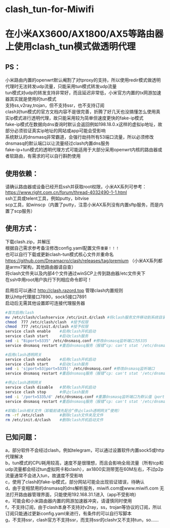 # clash_tun-for-Miwifi
在小米AX3600/AX1800/AX5等路由器上使用clash_tun模式做透明代理
=====
PS：
--
小米路由内置的openwrt默认阉割了对tproxy的支持，所以使用redir模式做透明代理时无法转发udp流量，只能采用tun模式转发udp流量<br>
tun模式对udp的转发支持非常好，而且延迟非常低，小米官方内置的tx网游加速器其实就是使用的tun模式<br>
支持ss,v2ray,trojan，但不支持ssr，也不支持订阅<br>
clash对tun模式的官方文档内容不是很完善，折腾了好几天也没搞懂怎么使用真实ip模式进行透明代理，故只能采用较为简单但速度更快的fake-ip模式<br>
fake-ip模式在数据向dns查询时默认会返回例如198.18.0.x这样的虚拟ip地址，故部分必须验证真实ip地址的网站或app可能会受影响<br>
系统默认的dnsmasq非常霸道，会强行劫持所有53端口流量，所以必须修改dnsmasq的默认端口以让流量经过clash内置dns服务<br>
fake-ip+tun模式的透明代理方式可能适用于大部分采用openwrt内核的路由器或者软路由，有需求的可以自行斟酌使用<br>

使用依赖：
--
请确认路由器或设备已经开启ssh并获取root权限，小米AX系列可参考：https://www.right.com.cn/forum/thread-4032490-1-1.html<br>
ssh工具或telent工具，例如putty，bitvise<br>
scp工具，如winscp（内置了putty，注意小米AX系列没有内置sftp服务，而是内置了scp服务）<br>

使用方式：
--
下载clash.zip，并解压<br>
根据自己需求参考备注修改config.yaml配置文件`重要！！！`<br>
也可以自行下载或更新clash-tun模式核心文件并重命名 https://github.com/Dreamacro/clash/releases/tag/premium （小米AX系列都是armv7架构，其他路由器请自查）<br>
将clash文件夹以及内部4个文件通过winSCP上传到路由器/etc文件夹下<br>
在ssh中用root用户执行下列相应命令即可！<br>

启用后可以通过 http://clash.razord.top 管理clash内置规则<br>
默认http代理接口7890，sock5接口7891<br>
启动后无需其他设置即可连接代理服务器<br>
```sh
#首次启用clash
mv /etc/clash/clashservice /etc/init.d/clash #将clash服务文件移动到系统目录
chmod  777 /etc/clash/clash  #授予权限
chmod  777 /etc/init.d/clash #授予权限
service clash enable    #启用clash开机启动
service clash start     #启动clash服务
sed -i "8iport=5335" /etc/dnsmasq.conf #修改dnsmasq监听端口为5335
service dnsmasq restart #重启dnsmasq服务（报错“cp: can't stat '/etc/dnsmasq.d/*'……”可无视）
```
```sh
#启用clash透明网关
service clash enable    #启用clash开机启动
service clash start     #启动clash服务
sed -i 's|port=53|port=5335|' /etc/dnsmasq.conf #修改dnsmasq监听端口
service dnsmasq restart #重启dnsmasq服务（报错“cp: can't stat '/etc/dnsmasq.d/*'……”可无视）
```
```sh
#停止clash透明网关
service clash disable   #禁用clash开机启动
service clash stop      #停止clash服务
sed -i '/port=5335/d' /etc/dnsmasq.conf #重置dnsmasq监听端口为默认值（port:53)
service dnsmasq restart #重启dnsmasq服务（报错“cp: can't stat '/etc/dnsmasq.d/*'……”可无视，不放心可重启系统）
```
```sh
#卸载clash相关文件（卸载前请先配合“停止clash透明网关”使用）
rm -rf /etc/clash       #删除clash文件夹及文件
rm /etc/init.d/clash    #删除clash开机启动文件
```

已知问题：
--
a，部分软件不会经过clash，例如telegram，可以通过设置软件内置sock5或http代理解决<br>
b，tun模式的CPU耗用较高，速度不是很理想，而且会影响全局流量（所有tcp和udp流量都会经过tun虚拟网卡和clash），ax1800实测带宽在60M左右，不过p2p流量通常不会进入tun，故速度不受影响<br>
c，使用了clash的fake-ip模式，部分网站可能会出现验证错误，待确认<br>
d，由于变相禁用的dnsmasq的dns解析服务，miwifi.com或www.miwifi.com 无法打开路由器管理界面，只能使用192.168.31.1进入（app不受影响）<br>
e，可能会和小米路由器内置的网游加速器冲突，请谨慎同时使用<br>
f，不支持订阅，由于clash本身不支持对v2ray，ss，trojan等协议的订阅，所以订阅只能通过更新config.yaml来进行，有条件的可以自行写脚本<br>
g，不支持ssr，clash官方不支持ssr，而支持ssr的clashr又不支持tun，so……<br>

